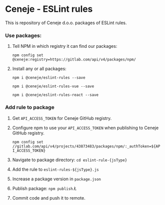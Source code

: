 #  Ceneje - ESLint rules

This is repository of Ceneje d.o.o. packages of ESLint rules. 

### Use packages:

1. Tell NPM in which registry it can find our packages:
    
    ```
    npm config set @ceneje:registry=https://gitlab.com/api/v4/packages/npm/
    ```

2. Install any or all packages:

    `npm i @ceneje/eslint-rules --save`
    
    `npm i @ceneje/eslint-rules-vue --save`
    
    `npm i @ceneje/eslint-rules-react --save`

### Add rule to package

1. Get `API_ACCESS_TOKEN` for Ceneje GitHub registry.
2. Configure npm to use your `API_ACCESS_TOKEN` when publishing to Ceneje GitHub registry.

    ``npm config set //gitlab.com/api/v4/projects/43873483/packages/npm/:_authToken=${API_ACCESS_TOKEN}``

3. Navigate to package directory: `cd eslint-rule-{jsType}`

4. Add the rule to `eslint-rules-${jsType}.js`
5. Increase a package version in `package.json`
6. Publish package: `npm publish`.Ł
7. Commit code and push it to remote.
